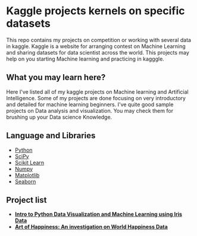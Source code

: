 # Kaggle projects kernels on specific datasets 
This repo contains my projects on  competition or working with several data in kaggle. Kaggle is a website for arranging contest on Machine Learning and sharing datasets for data scientist across the world. This projects may help on you starting Machine learning and practicing in kagggle. 

## What you may learn here?
Here I've listed all of my kaggle projects on Machine learning and Artificial Intelligence. Some of my projects are done focusing on very introductory and detailed for machine learning beginners. I've quite good sample projects on Data analysis and visualization. You may check them for brushing up your Data science Knowledge. 

## Language and Libraries 
- [Python](https://www.python.org/)
- [SciPy](http://www.scipy.org/)
- [Scikit Learn](http://scikit-learn.org)
- [Numpy](http://www.numpy.org/)
- [Matplotlib](https://matplotlib.org/)
- [Seaborn](http://seaborn.pydata.org/)

## Project list
- [**Intro to Python Data Visualization and Machine Learning using Iris Data**](https://github.com/rabiulcste/Kaggle-Kernels-ML/tree/master/Iris%20Species%20Data)
- [**Art of Happiness: An investigation on World Happiness Data**](https://github.com/rabiulcste/Kaggle-Kernels-ML/tree/master/World%20Happiness%20Data)

